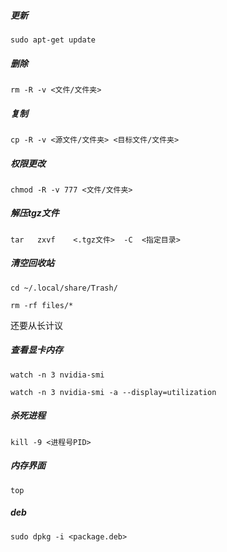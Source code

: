 ##### 更新
```
sudo apt-get update
```

##### 删除
```
rm -R -v <文件/文件夹>
```

##### 复制
```
cp -R -v <源文件/文件夹> <目标文件/文件夹>
```

##### 权限更改
```
chmod -R -v 777 <文件/文件夹>
```

##### 解压tgz文件
```
tar   zxvf    <.tgz文件>  -C  <指定目录>
```

##### 清空回收站
```
cd ~/.local/share/Trash/

rm -rf files/*
```
还要从长计议

##### 查看显卡内存

```
watch -n 3 nvidia-smi
```
```
watch -n 3 nvidia-smi -a --display=utilization
```
##### 杀死进程

```
kill -9 <进程号PID>
```

##### 内存界面

```
top
```

##### deb

```
sudo dpkg -i <package.deb>
```
